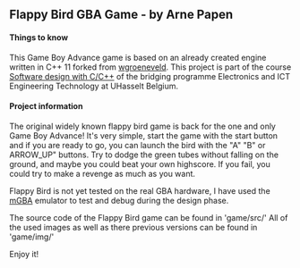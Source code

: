 
## Flappy Bird GBA Game - by Arne Papen


#### Things to know 

This Game Boy Advance game is based on an already created engine written in C++ 11 forked from [wgroeneveld](https://github.com/wgroeneveld/gba-sprite-engine). This project is part of the course [Software design with C/C++](https://www.uhasselt.be/studyguide?n=4&t=01&a=2020&i=3433) of the bridging programme Electronics and ICT Engineering Technology at UHasselt Belgium. 

#### Project information

The original widely known flappy bird game is back for the one and only Game Boy Advance! It's very simple, start the game with the start button and if you are ready to go, you can launch the bird with the "A" "B" or ARROW_UP" buttons. Try to dodge the green tubes without falling on the ground, and maybe you could beat your own highscore. If you fail, you could try to make a revenge as much as you want.

Flappy Bird is not yet tested on the real GBA hardware, I have used the [mGBA](https://mgba.io/) emulator to test and debug during the design phase.  

The source code of the Flappy Bird game can be found in 'game/src/'
All of the used images as well as there previous versions can be found in 'game/img/'

Enjoy it!